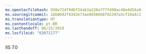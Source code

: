 ```yaml
---
ms.openlocfilehash: 938e724f946f24ab3a228af77fd90ac48e4d54a0
ms.sourcegitcommit: 1bb00d2f4343e73ae8d58668f02297a3cf10a4c1
ms.translationtype: HT
ms.contentlocale: pt-BR
ms.lasthandoff: 06/15/2019
ms.locfileid: "63871177"
---
```

IIS 7.0